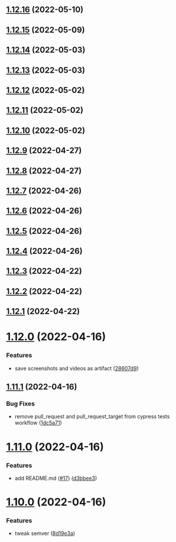 ## [1.12.16](https://github.com/Dream-Work/cypress-typescript-eslint-prettier-template/compare/1.12.15...1.12.16) (2022-05-10)

## [1.12.15](https://github.com/Dream-Work/cypress-typescript-eslint-prettier-template/compare/1.12.14...1.12.15) (2022-05-09)

## [1.12.14](https://github.com/Dream-Work/cypress-typescript-eslint-prettier-template/compare/1.12.13...1.12.14) (2022-05-03)

## [1.12.13](https://github.com/Dream-Work/cypress-typescript-eslint-prettier-template/compare/1.12.12...1.12.13) (2022-05-03)

## [1.12.12](https://github.com/Dream-Work/cypress-typescript-eslint-prettier-template/compare/1.12.11...1.12.12) (2022-05-02)

## [1.12.11](https://github.com/Dream-Work/cypress-typescript-eslint-prettier-template/compare/1.12.10...1.12.11) (2022-05-02)

## [1.12.10](https://github.com/Dream-Work/cypress-typescript-eslint-prettier-template/compare/1.12.9...1.12.10) (2022-05-02)

## [1.12.9](https://github.com/Dream-Work/cypress-typescript-eslint-prettier-template/compare/1.12.8...1.12.9) (2022-04-27)

## [1.12.8](https://github.com/Dream-Work/cypress-typescript-eslint-prettier-template/compare/1.12.7...1.12.8) (2022-04-27)

## [1.12.7](https://github.com/Dream-Work/cypress-typescript-eslint-prettier-template/compare/1.12.6...1.12.7) (2022-04-26)

## [1.12.6](https://github.com/Dream-Work/cypress-typescript-eslint-prettier-template/compare/1.12.5...1.12.6) (2022-04-26)

## [1.12.5](https://github.com/Dream-Work/cypress-typescript-eslint-prettier-template/compare/1.12.4...1.12.5) (2022-04-26)

## [1.12.4](https://github.com/Dream-Work/cypress-typescript-eslint-prettier-template/compare/1.12.3...1.12.4) (2022-04-26)

## [1.12.3](https://github.com/Dream-Work/cypress-typescript-eslint-prettier-template/compare/1.12.2...1.12.3) (2022-04-22)

## [1.12.2](https://github.com/Dream-Work/cypress-typescript-eslint-prettier-template/compare/1.12.1...1.12.2) (2022-04-22)

## [1.12.1](https://github.com/Dream-Work/cypress-typescript-eslint-prettier-template/compare/1.12.0...1.12.1) (2022-04-22)

# [1.12.0](https://github.com/Dream-Work/cypress-typescript-eslint-prettier-template/compare/1.11.1...1.12.0) (2022-04-16)


### Features

* save screenshots and videos as artifact ([28607d9](https://github.com/Dream-Work/cypress-typescript-eslint-prettier-template/commit/28607d97ffdc0f7bc894e8096d7ac71a4651edf7))

## [1.11.1](https://github.com/Dream-Work/cypress-typescript-eslint-prettier-template/compare/1.11.0...1.11.1) (2022-04-16)


### Bug Fixes

* remove pull_request and pull_request_target from cypress tests workflow ([1dc5a71](https://github.com/Dream-Work/cypress-typescript-eslint-prettier-template/commit/1dc5a714ba2690be22c66f5a68f94e092c40c21c))

# [1.11.0](https://github.com/Dream-Work/cypress-typescript-eslint-prettier-template/compare/1.10.0...1.11.0) (2022-04-16)


### Features

* add README.md ([#17](https://github.com/Dream-Work/cypress-typescript-eslint-prettier-template/issues/17)) ([d3bbee3](https://github.com/Dream-Work/cypress-typescript-eslint-prettier-template/commit/d3bbee304aae692d95b94a71a6460fc07283c8b5))

# [1.10.0](https://github.com/Dream-Work/cypress-typescript-eslint-prettier-template/compare/1.9.0...1.10.0) (2022-04-16)


### Features

* tweak semver ([8d19e3a](https://github.com/Dream-Work/cypress-typescript-eslint-prettier-template/commit/8d19e3ab911f2ff68b77737b351b75dad82a669b))
